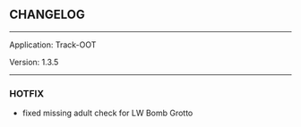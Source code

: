 ## CHANGELOG

---

Application:    Track-OOT

Version:        1.3.5

---

### HOTFIX
- fixed missing adult check for LW Bomb Grotto